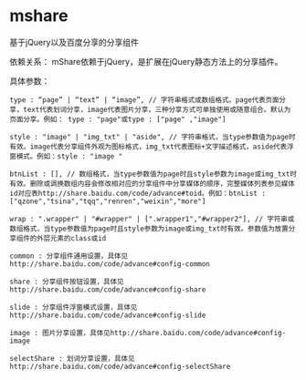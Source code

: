 # mshare
基于jQuery以及百度分享的分享组件

依赖关系：
   mShare依赖于jQuery，是扩展在jQuery静态方法上的分享插件。

具体参数：

	type : “page” | “text” | “image”, // 字符串格式或数组格式。page代表页面分享，text代表划词分享，image代表图片分享，三种分享方式可单独使用或随意组合。默认为页面分享。例如： type : "page"或type : ["page" ,"image"]

	style : "image" | "img_txt" | "aside", // 字符串格式，当type参数值为page时有效。image代表分享组件外观为图标格式，img_txt代表图标+文字描述格式，aside代表浮窗模式。例如：style : "image "

	btnList : [], // 数组格式，当type参数值为page时且style参数为image或img_txt时有效。删除或调换数组内容会修改相对应的分享组件中分享媒体的顺序，完整媒体列表参见媒体id对应表http://share.baidu.com/code/advance#toid。例如：btnList : ["qzone","tsina","tqq","renren","weixin","more"]

	wrap : ".wrapper" | "#wrapper" | [".wrapper1","#wrapper2"], // 字符串或数组格式，当type参数值为page时且style参数为image或img_txt时有效。参数值为放置分享组件的外层元素的class或id

	common : 分享组件通用设置，具体见http://share.baidu.com/code/advance#config-common

	share : 分享组件按钮设置，具体见http://share.baidu.com/code/advance#config-share

	slide : 分享组件浮窗模式设置，具体见http://share.baidu.com/code/advance#config-slide

	image : 图片分享设置，具体见http://share.baidu.com/code/advance#config-image

	selectShare : 划词分享设置，具体见http://share.baidu.com/code/advance#config-selectShare
